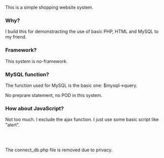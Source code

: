 <p>This is a simple shopping website system.</p>

<h3>Why?</h3>
<p>I build this for demonstracting the use of basic PHP, HTML and MySQL to my friend.</p>

<h3>Framework?</h3>
<p>This system is no-framework.</p>

<h3>MySQL function?</h3>
<p>The function used for MySQL is the basic one: $mysqli->query.</p>
<p>No preprare statement, no POD in this system.</p>

<h3>How about JavaScript?</h3>
<p>Not too much. I exclude the ajax function. I just use some basic script like "alert".</p>
<br>
<br>
<p>The connect_db.php file is removed due to privacy.</p>